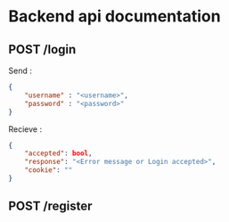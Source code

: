 # Backend api documentation

## POST /login
Send :
```json
{
    "username" : "<username>",
    "password" : "<password>"
}
```
Recieve :
```json
{
    "accepted": bool,
    "response": "<Error message or Login accepted>",
    "cookie": ""
}
```
## POST /register

